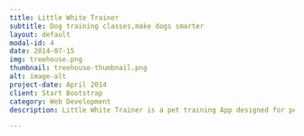 ```yaml
---
title: Little White Trainer
subtitle: Dog training classes,make dogs smarter
layout: default
modal-id: 4
date: 2014-07-15
img: treehouse.png
thumbnail: treehouse-thumbnail.png
alt: image-alt
project-date: April 2014
client: Start Bootstrap
category: Web Development
description: Little White Trainer is a pet training App designed for pet dog lovers. Through rich training courses and professional guidance, you can cultivate smarter pet dogs and enhance the relationship between you and your pets.

---
```

